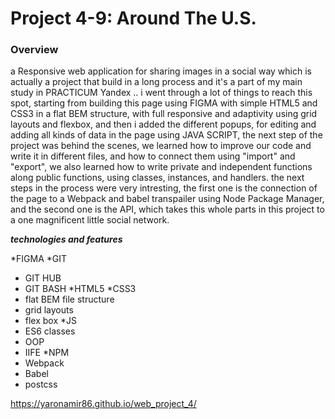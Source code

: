 # Project 4-9: Around The U.S.

### Overview




a Responsive web application for sharing images in a social way which is actually a project that build in a long process and it's a part of my main study in PRACTICUM Yandex .. i went through a lot of things to reach this spot, starting from building this page using FIGMA with simple HTML5 and CSS3 in a flat BEM structure, with full responsive and adaptivity using grid layouts and flexbox, and then i added the  different popups, for editing and adding all kinds of data in the page using JAVA SCRIPT, the next step of the project was behind the scenes, we learned how to improve our code and write it in different files, and how to connect them using "import" and "export", we also learned how to write private and independent functions along public functions, using classes, instances, and handlers.
 the next steps in the process were very intresting, the first one is the connection of the page to a Webpack and babel transpailer using Node Package Manager, and the second one is the API, which takes this whole parts in this project to a one magnificent little social network. 

 ***technologies and features***

 *FIGMA
 *GIT
  - GIT HUB
  - GIT BASH
 *HTML5
 *CSS3
  - flat BEM file structure
  - grid layouts
  - flex box
 *JS 
  - ES6 classes
  - OOP 
  - IIFE 
 *NPM
  - Webpack
  - Babel
  - postcss

 https://yaronamir86.github.io/web_project_4/
